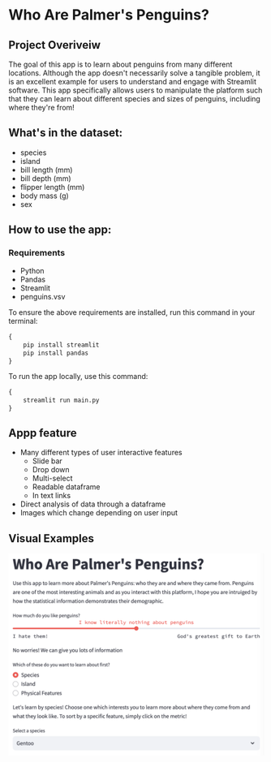# Who Are Palmer's Penguins?

## Project Overiveiw

The goal of this app is to learn about penguins from many different locations. Although the app doesn't necessarily solve a tangible problem, it is an excellent example for users to understand and engage with Streamlit software. This app specifically allows users to manipulate the platform such that they can learn about different species and sizes of penguins, including where they're from!

## What's in the dataset:
- species
- island
- bill length (mm)
- bill depth (mm)
- flipper length (mm)
- body mass (g)
- sex

## How to use the app:

### Requirements
- Python
- Pandas
- Streamlit
- penguins.vsv

To ensure the above requirements are installed, run this command in your terminal:
```
{
    pip install streamlit
    pip install pandas
}
```

To run the app locally, use this command:
```
{
    streamlit run main.py
}
```

## Appp feature
- Many different types of user interactive features
    - Slide bar
    - Drop down
    - Multi-select
    - Readable dataframe
    - In text links
- Direct analysis of data through a dataframe
- Images which change depending on user input

## Visual Examples

![App Main Page](https://github.com/julia-dunn/DUNN-Python-Portfolio/blob/main/basic-streamlit-app/Screenshot%202025-05-08%20at%203.38.58%20PM.png?raw=true)
